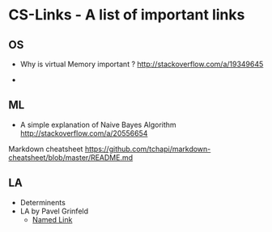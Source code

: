# CS-Links - A list of important links 



## OS ##

* Why is virtual Memory important ?
http://stackoverflow.com/a/19349645

* 



## ML ##
* A simple explanation of Naive Bayes Algorithm
http://stackoverflow.com/a/20556654


Markdown cheatsheet
https://github.com/tchapi/markdown-cheatsheet/blob/master/README.md


## LA ##
* Determinents
* LA by  Pavel Grinfeld
    * [Named Link](http://www.google.fr/)
